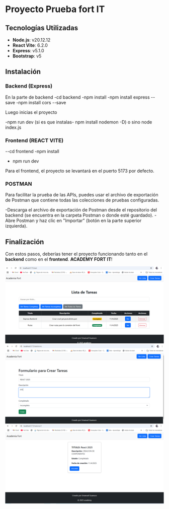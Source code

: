 # Proyecto Prueba fort IT
## Tecnologías Utilizadas

- **Node.js**: v20.12.12
- **React Vite**: 6.2.0
- **Express**: v5.1.0
- **Bootstrap**: v5

## Instalación
### Backend (Express)
En la parte de backend
-cd backend
-npm install
-npm install express --save
-npm install cors --save

Luego inicias el proyecto

-npm run dev (si es que instalas- npm install nodemon -D) o 
sino node index.js


### Frontend (REACT VITE) 
--cd frontend
-npm install
- npm run dev 

Para el frontend, el proyecto se levantará en el puerto 5173 por defecto.


### POSTMAN 
Para facilitar la prueba de las APIs, puedes usar el archivo de exportación de Postman 
que contiene todas las colecciones de pruebas configuradas.

-Descarga el archivo de exportación de Postman desde el repositorio 
del backend (se encuentra en la carpeta Postman o donde esté guardado).
-Abre Postman y haz clic en "Importar" (botón en la parte superior izquierda).




## Finalización

Con estos pasos, deberías tener el proyecto funcionando tanto en el **backend** como en el **frontend**. 
**ACADEMY FORT IT**!

<img src="img/academy2.png" alt="Descripción de la imagen" width="600"/>
<img src="img/academy1.png" alt="Descripción de la imagen" width="600"/>
<img src="img/academy3.png" alt="Descripción de la imagen" width="600"/>
